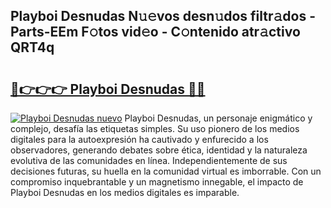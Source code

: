 ## Playboi Desnudas N𝚞𝚎vos desn𝚞dos filtr𝚊dos - Parts-EEm F𝚘tos vid𝚎o - C𝚘ntenido atr𝚊ctivo QRT4q

# <h2><a href="http://mb0nc1.tromn.icu/?c=Playboi+Desnudas">🔗👉👉👉 Playboi Desnudas 🔗🔗</a></h2>

[![Playboi Desnudas nuevo](https://i.imgur.com/pEAQMta.gif)](http://mb0nc1.tromn.icu/?c=Playboi+Desnudas)
Playboi Desnudas, un personaje enigmático y complejo, desafía las etiquetas simples. Su uso pionero de los medios digitales para la autoexpresión ha cautivado y enfurecido a los observadores, generando debates sobre ética, identidad y la naturaleza evolutiva de las comunidades en línea. Independientemente de sus decisiones futuras, su huella en la comunidad virtual es imborrable. Con un compromiso inquebrantable y un magnetismo innegable, el impacto de Playboi Desnudas en los medios digitales es imparable.
